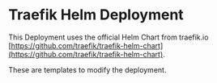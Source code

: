 # Traefik Helm Deployment

This Deployment uses the official Helm Chart from traefik.io [https://github.com/traefik/traefik-helm-chart](https://github.com/traefik/traefik-helm-chart).

These are templates to modify the deployment.